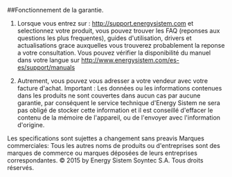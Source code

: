 ##Fonctionnement de la garantie.

1. Lorsque vous entrez sur : http://support.energysistem.com et selectionnez votre produit, vous pouvez trouver les FAQ (reponses aux questions les plus frequentes), guides d'utilisation, drivers et actualisations grace auxquelles vous trouverez probablement la reponse a votre consultation. Vous pouvez vérifier la disponibilité du manuel dans votre langue sur http://www.energysistem.com/es-es/support/manuals

2. Autrement, vous pouvez vous adresser a votre vendeur avec votre facture d'achat.
Important : Les données ou les informations contenues dans les produits ne sont couvertes dans aucun cas par aucune garantie, par conséquent le service technique d'Energy Sistem ne sera pas obligé de stocker cette information et il est conseillé d'effacer le contenu de la mémoire de l'appareil, ou de l'envoyer avec l'information d'origine.

Les specifications sont sujettes a changement sans preavis Marques commerciales: Tous les autres noms de produits ou d'entreprises sont des marques de commerce ou marques déposées de leurs entreprises correspondantes.
© 2015 by Energy Sistem Soyntec S.A. Tous droits réservés.
